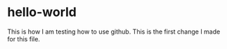 # hello-world
This is how I am testing how to use github.
This is the first change I made for this file.
